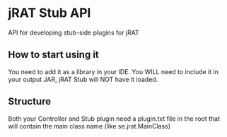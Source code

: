 # jRAT Stub API

API for developing stub-side plugins for jRAT

## How to start using it

You need to add it as a library in your IDE. You WILL need to include it in your output JAR, jRAT Stub will NOT have it loaded.

## Structure

Both your Controller and Stub plugin need a plugin.txt file in the root that will contain the main class name (like se.jrat.MainClass)